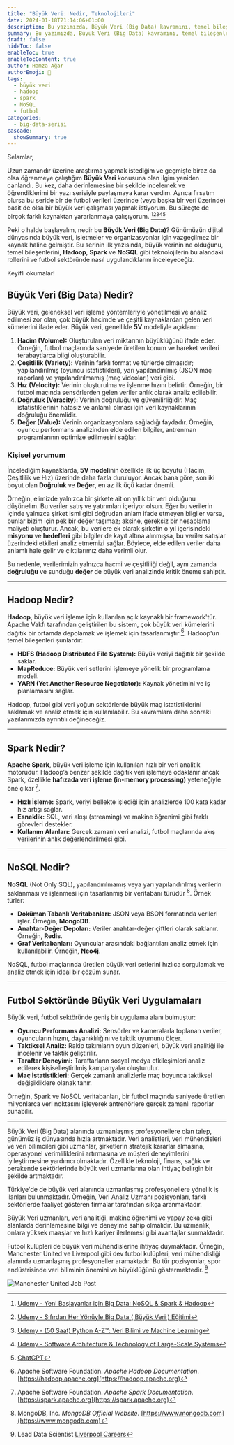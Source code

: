 ```yaml
---
title: "Büyük Veri: Nedir, Teknolojileri"
date: 2024-01-18T21:14:06+01:00
description: Bu yazımızda, Büyük Veri (Big Data) kavramını, temel bileşenlerini ve teknolojilerini ele alıyoruz. Hadoop, Spark ve NoSQL gibi araçların bu alandaki rolünü açıklayarak, futbol sektörü gibi örneklerle kullanım alanlarına değiniyoruz. 
summary: Bu yazımızda, Büyük Veri (Big Data) kavramını, temel bileşenlerini ve teknolojilerini ele alıyoruz. Hadoop, Spark ve NoSQL gibi araçların bu alandaki rolünü açıklayarak, futbol sektörü gibi örneklerle kullanım alanlarına değiniyoruz. 
draft: false
hideToc: false
enableToc: true
enableTocContent: true
author: Hamza Ağar
authorEmoji: 🤖
tags:
  - büyük veri
  - hadoop
  - spark
  - NoSQL
  - futbol
categories:
  - big-data-serisi
cascade:
  showSummary: true
---
```


Selamlar,  

Uzun zamandır üzerine araştırma yapmak istediğim ve geçmişte biraz da olsa öğrenmeye çalıştığım **Büyük Veri** konusuna olan ilgim yeniden canlandı. Bu kez, daha derinlemesine bir şekilde incelemek ve öğrendiklerimi bir yazı serisiyle paylaşmaya karar verdim. Ayrıca fırsatım olursa bu seride bir de futbol verileri üzerinde (veya başka bir veri üzerinde) basit de olsa bir büyük veri çalışması yapmak istiyorum. Bu süreçte de birçok farklı kaynaktan yararlanmaya çalışıyorum. [^1][^2][^3][^4][^5]

Peki o halde başlayalım, nedir bu **Büyük Veri (Big Data)**? Günümüzün dijital dünyasında büyük veri, işletmeler ve organizasyonlar için vazgeçilmez bir kaynak haline gelmiştir. Bu serinin ilk yazısında, büyük verinin ne olduğunu, temel bileşenlerini, **Hadoop**, **Spark** ve **NoSQL** gibi teknolojilerin bu alandaki rollerini ve futbol sektöründe nasıl uygulandıklarını inceleyeceğiz.  

Keyifli okumalar!

## Büyük Veri (Big Data) Nedir?

Büyük veri, geleneksel veri işleme yöntemleriyle yönetilmesi ve analiz edilmesi zor olan, çok büyük hacimde ve çeşitli kaynaklardan gelen veri kümelerini ifade eder. Büyük veri, genellikle **5V** modeliyle açıklanır:

1. **Hacim (Volume):** Oluşturulan veri miktarının büyüklüğünü ifade eder. Örneğin, futbol maçlarında saniyede üretilen konum ve hareket verileri terabaytlarca bilgi oluşturabilir.
2. **Çeşitlilik (Variety):** Verinin farklı format ve türlerde olmasıdır; yapılandırılmış (oyuncu istatistikleri), yarı yapılandırılmış (JSON maç raporları) ve yapılandırılmamış (maç videoları) veri gibi.
3. **Hız (Velocity):** Verinin oluşturulma ve işlenme hızını belirtir. Örneğin, bir futbol maçında sensörlerden gelen veriler anlık olarak analiz edilebilir.
4. **Doğruluk (Veracity):** Verinin doğruluğu ve güvenilirliğidir. Maç istatistiklerinin hatasız ve anlamlı olması için veri kaynaklarının doğruluğu önemlidir.
5. **Değer (Value):** Verinin organizasyonlara sağladığı faydadır. Örneğin, oyuncu performans analizinden elde edilen bilgiler, antrenman programlarının optimize edilmesini sağlar.

### Kişisel yorumum

İncelediğim kaynaklarda, **5V modeli**nin özellikle ilk üç boyutu (Hacim, Çeşitlilik ve Hız) üzerinde daha fazla duruluyor. Ancak bana göre, son iki boyut olan **Doğruluk** ve **Değer**, en az ilk üçü kadar önemli.  

Örneğin, elimizde yalnızca bir şirkete ait on yıllık bir veri olduğunu düşünelim. Bu veriler satış ve yatırımları içeriyor olsun. Eğer bu verilerin içinde yalnızca şirket ismi gibi doğrudan anlam ifade etmeyen bilgiler varsa, bunlar bizim için pek bir değer taşımaz; aksine, gereksiz bir hesaplama maliyeti oluşturur. Ancak, bu verilere ek olarak şirketin o yıl içerisindeki **misyonu** ve **hedefleri** gibi bilgiler de kayıt altına alınmışsa, bu veriler satışlar üzerindeki etkileri analiz etmemizi sağlar. Böylece, elde edilen veriler daha anlamlı hale gelir ve çıktılarımız daha verimli olur.  

Bu nedenle, verilerimizin yalnızca hacmi ve çeşitliliği değil, aynı zamanda **doğruluğu** ve sunduğu **değer** de büyük veri analizinde kritik öneme sahiptir.

---

## Hadoop Nedir?

**Hadoop**, büyük veri işleme için kullanılan açık kaynaklı bir framework'tür. Apache Vakfı tarafından geliştirilen bu sistem, çok büyük veri kümelerini dağıtık bir ortamda depolamak ve işlemek için tasarlanmıştır [^6]. Hadoop'un temel bileşenleri şunlardır:

- **HDFS (Hadoop Distributed File System):** Büyük veriyi dağıtık bir şekilde saklar.
- **MapReduce:** Büyük veri setlerini işlemeye yönelik bir programlama modeli.
- **YARN (Yet Another Resource Negotiator):** Kaynak yönetimini ve iş planlamasını sağlar.

Hadoop, futbol gibi veri yoğun sektörlerde büyük maç istatistiklerini saklamak ve analiz etmek için kullanılabilir. Bu kavramlara daha sonraki yazılarımızda ayrıntılı değineceğiz.

---

## Spark Nedir?

**Apache Spark**, büyük veri işleme için kullanılan hızlı bir veri analitik motorudur. Hadoop’a benzer şekilde dağıtık veri işlemeye odaklanır ancak Spark, özellikle **hafızada veri işleme (in-memory processing)** yeteneğiyle öne çıkar [^7].

- **Hızlı İşleme:** Spark, veriyi bellekte işlediği için analizlerde 100 kata kadar hız artışı sağlar.
- **Esneklik:** SQL, veri akışı (streaming) ve makine öğrenimi gibi farklı görevleri destekler.
- **Kullanım Alanları:** Gerçek zamanlı veri analizi, futbol maçlarında akış verilerinin anlık değerlendirilmesi gibi.

---

## NoSQL Nedir?

**NoSQL** (Not Only SQL), yapılandırılmamış veya yarı yapılandırılmış verilerin saklanması ve işlenmesi için tasarlanmış bir veritabanı türüdür [^8]. Örnek türler:

- **Doküman Tabanlı Veritabanları:** JSON veya BSON formatında verileri işler. Örneğin, **MongoDB**.
- **Anahtar-Değer Depoları:** Veriler anahtar-değer çiftleri olarak saklanır. Örneğin, **Redis**.
- **Graf Veritabanları:** Oyuncular arasındaki bağlantıları analiz etmek için kullanılabilir. Örneğin, **Neo4j**.

NoSQL, futbol maçlarında üretilen büyük veri setlerini hızlıca sorgulamak ve analiz etmek için ideal bir çözüm sunar.

---

## Futbol Sektöründe Büyük Veri Uygulamaları

Büyük veri, futbol sektöründe geniş bir uygulama alanı bulmuştur:

- **Oyuncu Performans Analizi:** Sensörler ve kameralarla toplanan veriler, oyuncuların hızını, dayanıklılığını ve taktik uyumunu ölçer.
- **Taktiksel Analiz:** Rakip takımların oyun düzenleri, büyük veri analitiği ile incelenir ve taktik geliştirilir.
- **Taraftar Deneyimi:** Taraftarların sosyal medya etkileşimleri analiz edilerek kişiselleştirilmiş kampanyalar oluşturulur.
- **Maç İstatistikleri:** Gerçek zamanlı analizlerle maç boyunca taktiksel değişikliklere olanak tanır.

Örneğin, Spark ve NoSQL veritabanları, bir futbol maçında saniyede üretilen milyonlarca veri noktasını işleyerek antrenörlere gerçek zamanlı raporlar sunabilir.

---

Büyük Veri (Big Data) alanında uzmanlaşmış profesyonellere olan talep, günümüz iş dünyasında hızla artmaktadır. Veri analistleri, veri mühendisleri ve veri bilimcileri gibi uzmanlar, şirketlerin stratejik kararlar almasına, operasyonel verimliliklerini artırmasına ve müşteri deneyimlerini iyileştirmesine yardımcı olmaktadır. Özellikle teknoloji, finans, sağlık ve perakende sektörlerinde büyük veri uzmanlarına olan ihtiyaç belirgin bir şekilde artmaktadır.

Türkiye'de de büyük veri alanında uzmanlaşmış profesyonellere yönelik iş ilanları bulunmaktadır. Örneğin, Veri Analiz Uzmanı pozisyonları, farklı sektörlerde faaliyet gösteren firmalar tarafından sıkça aranmaktadır.

Büyük Veri uzmanları, veri analitiği, makine öğrenimi ve yapay zeka gibi alanlarda derinlemesine bilgi ve deneyime sahip olmalıdır. Bu uzmanlık, onlara yüksek maaşlar ve hızlı kariyer ilerlemesi gibi avantajlar sunmaktadır.

Futbol kulüpleri de büyük veri mühendislerine ihtiyaç duymaktadır. Örneğin, Manchester United ve Liverpool gibi dev futbol kulüpleri, veri mühendisliği alanında uzmanlaşmış profesyoneller aramaktadır. Bu tür pozisyonlar, spor endüstrisinde veri biliminin önemini ve büyüklüğünü göstermektedir. [^9]

![Manchester United Job Post](manchester-united-job-post.png)

[^1]: [Udemy - Yeni Başlayanlar için Big Data: NoSQL & Spark & Hadoop](https://www.udemy.com/course/big-data-hadoop-spark-nosql-egitimi)
[^2]: [Udemy - Sıfırdan Her Yönüyle Big Data ( Büyük Veri ) Eğitimi](https://www.udemy.com/course/sifirdan-her-yonuyle-bigdata)
[^3]: [Udemy - (50 Saat) Python A-Z™: Veri Bilimi ve Machine Learning](https://www.udemy.com/course/python-egitimi)
[^4]: [Udemy - Software Architecture & Technology of Large-Scale Systems](https://www.udemy.com/course/developer-to-architect)
[^5]: [ChatGPT](https://chatgpt.com)
[^6]: Apache Software Foundation. *Apache Hadoop Documentation*. [https://hadoop.apache.org](https://hadoop.apache.org)  
[^7]: Apache Software Foundation. *Apache Spark Documentation*. [https://spark.apache.org](https://spark.apache.org)  
[^8]: MongoDB, Inc. *MongoDB Official Website*. [https://www.mongodb.com](https://www.mongodb.com)  
[^9]: Lead Data Scientist [Liverpool Careers](https://careers.liverpoolfc.com/members/modules/job/detail.php?record=826)
